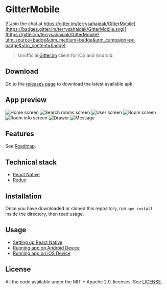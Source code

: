 # GitterMobile

[![Join the chat at https://gitter.im/terrysahaidak/GitterMobile](https://badges.gitter.im/terrysahaidak/GitterMobile.svg)](https://gitter.im/terrysahaidak/GitterMobile?utm_source=badge&utm_medium=badge&utm_campaign=pr-badge&utm_content=badge)

> Unofficial [Gitter.im](https://gitter.im) client for iOS and Android.

## Download
Go to the [releases page](https://github.com/terrysahaidak/GitterMobile/releases) to download the latest available apk.

## App preview
![Home screen](screenshots/home.png "Home screen")
![Search rooms screen](screenshots/search_rooms.png "Search rooms screen")
![User screen](screenshots/user_screen.png "User screen")
![Room screen](screenshots/room.png "Room screen")
![Room info screen](screenshots/room_info_screen.png "Room info screen")
![Drawer](screenshots/drawer.png "Drawer")
![Message](screenshots/message.png "Message")

## Features
See [Roadmap](https://github.com/terrysahaidak/project/issues/5).

## Technical stack
- [React Native](https://facebook.github.io/react-native/)
- [Redux](http://redux.js.org/)

## Installation
Once you have downloaded or cloned this repository, run `npm install` inside the directory, then read usage.

## Usage
- [Setting up React Native](https://facebook.github.io/react-native/docs/getting-started.html)
- [Running app on Android Device](https://facebook.github.io/react-native/docs/running-on-device-android.html)
- [Running app on iOS Device](https://facebook.github.io/react-native/docs/running-on-device-ios.html)

## License
All the code available under the MIT + Apache 2.0. licenses. See [LICENSE](LICENSE).
